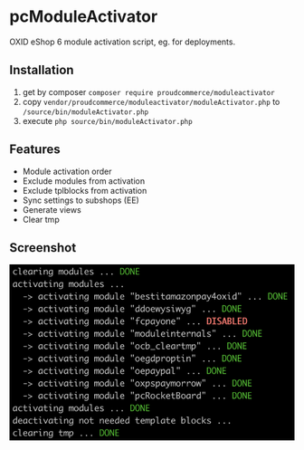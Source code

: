# pcModuleActivator

OXID eShop 6 module activation script, eg. for deployments.

## Installation
1. get by composer `composer require proudcommerce/moduleactivator`
2. copy `vendor/proudcommerce/moduleactivator/moduleActivator.php` to `/source/bin/moduleActivator.php`
3. execute `php source/bin/moduleActivator.php`

## Features
- Module activation order
- Exclude modules from activation
- Exclude tplblocks from activation
- Sync settings to subshops (EE)
- Generate views
- Clear tmp

## Screenshot
![pcModuleActivator](https://raw.githubusercontent.com/proudcommerce/pcModuleActivator/master/pcModuleActivator_screenshot.png)